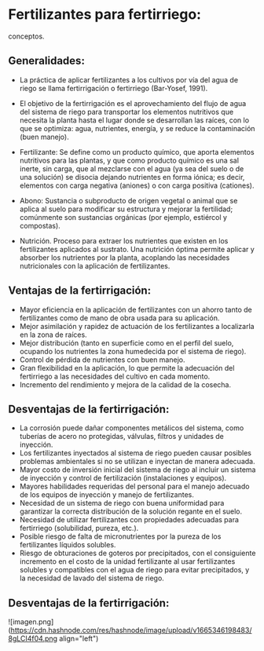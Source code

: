 # Fertilizantes para fertirriego:
conceptos.

## Generalidades:

- La práctica de aplicar fertilizantes a los cultivos por vía del agua de riego se llama fertirrigación o fertirriego (Bar-Yosef, 1991).

- El objetivo de la fertirrigación es el aprovechamiento del flujo de agua del sistema de riego para transportar los elementos nutritivos que necesita la planta hasta el lugar donde se desarrollan las raíces, con lo que se optimiza: agua, nutrientes, energía, y se reduce la contaminación (buen manejo).

- Fertilizante: Se define como un producto químico, que aporta elementos nutritivos para las plantas, y que como producto químico es una sal inerte, sin carga, que al mezclarse con el agua (ya sea del suelo o de una solución) se disocia dejando nutrientes en forma iónica; es decir, elementos con carga negativa (aniones) o con
carga positiva (cationes).

- Abono: Sustancia o subproducto de origen vegetal o animal que se aplica al suelo para modificar su estructura y mejorar la fertilidad; comúnmente son sustancias orgánicas (por ejemplo, estiércol y compostas).

- Nutrición. Proceso para extraer los nutrientes que existen en los fertilizantes aplicados al sustrato. Una nutrición óptima permite aplicar y absorber los nutrientes por la planta, acoplando las necesidades nutricionales con la aplicación de fertilizantes.

## Ventajas de la fertirrigación:

- Mayor eficiencia en la aplicación de fertilizantes con un ahorro tanto de fertilizantes como de mano de obra usada para su aplicación.
- Mejor asimilación y rapidez de actuación de los fertilizantes a localizarla en la zona de raíces.
- Mejor distribución (tanto en superficie como en el perfil del suelo, ocupando los nutrientes la zona humedecida por el sistema de riego).
- Control de pérdida de nutrientes con buen manejo.
- Gran flexibilidad en la aplicación, lo que permite la adecuación del fertirriego a las necesidades del cultivo en cada momento.
- Incremento del rendimiento y mejora de la calidad de la cosecha.

## Desventajas de la fertirrigación:

- La corrosión puede dañar componentes metálicos del sistema, como tuberías de acero no protegidas, válvulas, filtros y unidades de inyección.
- Los fertilizantes inyectados al sistema de riego pueden causar posibles problemas ambientales si no se utilizan e inyectan de manera adecuada.
- Mayor costo de inversión inicial del sistema de riego al incluir un sistema de inyección y control de fertilización (instalaciones y equipos).
- Mayores habilidades requeridas del personal para el manejo adecuado de los equipos de inyección y manejo de fertilizantes.
- Necesidad de un sistema de riego con buena uniformidad para garantizar la correcta distribución de la solución regante en
el suelo.
- Necesidad de utilizar fertilizantes con propiedades adecuadas para fertirriego (solubilidad, pureza, etc.).
- Posible riesgo de falta de micronutrientes por la pureza de los fertilizantes líquidos solubles.
- Riesgo de obturaciones de goteros por precipitados, con el consiguiente incremento en el costo de la unidad fertilizante al
usar fertilizantes solubles y compatibles con el agua de riego para evitar precipitados, y la necesidad de lavado del sistema
de riego.

## Desventajas de la fertirrigación:

![imagen.png](https://cdn.hashnode.com/res/hashnode/image/upload/v1665346198483/8gLCI4f04.png align="left")
